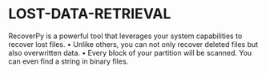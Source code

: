 # LOST-DATA-RETRIEVAL
RecoverPy is a powerful tool that leverages your system capabilities to recover lost files.  • Unlike others, you can not only recover deleted files but also overwritten data.  • Every block of your partition will be scanned. You can even find a string in binary files. 
